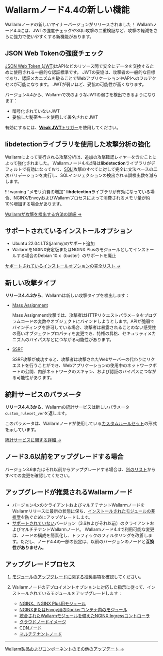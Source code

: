 # Wallarmノード4.4の新しい機能

Wallarmノードの新しいマイナーバージョンがリリースされました！ Wallarmノード4.4には、JWTの強度チェックやSQLi攻撃の二重検証など、攻撃の軽減をさらに強力で使いやすくする新機能があります。

## JSON Web Tokenの強度チェック

[JSON Web Token (JWT)](https://jwt.io/)はAPIなどのリソース間で安全にデータを交換するために使用される一般的な認証標準です。 JWTの妥協は、攻撃者の一般的な目標であり、認証メカニズムを破ることでWebアプリケーションやAPIへのフルアクセスが可能になります。 JWTが弱いほど、妥協の可能性が高くなります。

バージョン4.4から、Wallarmで次のようなJWTの弱さを検出できるようになります：

* 暗号化されていないJWT
* 妥協した秘密キーを使用して署名されたJWT

有効にするには、[**Weak JWT**トリガー](../user-guides/triggers/trigger-examples.ja.md#detect-weak-jwts)を使用してください。

## libdetectionライブラリを使用した攻撃分析の強化

Wallarmによって実行される攻撃分析は、追加の攻撃確認レイヤーを含むことによって強化されました。 Wallarmノード4.4以降は**libdetection**ライブラリがデフォルトで有効になっており、[SQLi](../attacks-vulns-list.ja.md#sql-injection)攻撃のすべてに対して完全に文法ベースの二次バリデーションを実行し、SQLインジェクションの検出される誤検出数を減らします。

!!! warning "メモリ消費の増加"
    **libdetection**ライブラリが有効になっている場合、NGINX/EnvoyおよびWallarmプロセスによって消費されるメモリ量が約10%増加する場合があります。

[Wallarmが攻撃を検出する方法の詳細 →](../about-wallarm/protecting-against-attacks.ja.md)

## サポートされているインストールオプション

* Ubuntu 22.04 LTS(jammy)のサポート追加
* WallarmをNGINX安定版またはNGINX Plusのモジュールとしてインストールする場合のDebian 10.x（buster）のサポートを廃止

[サポートされているインストールオプションの完全リスト →](../installation/supported-deployment-options.ja.md)

## 新しい攻撃タイプ

**リリース4.4.3から**、Wallarmは新しい攻撃タイプを検出します：

* [Mass Assignment](../attacks-vulns-list.ja.md#mass-assignment)

    Mass Assignment攻撃では、攻撃者はHTTPリクエストパラメータをプログラムコードの変数やオブジェクトにバインドしようとします。APIが脆弱でバインディングを許可している場合、攻撃者は暴露されることのない感受性の高いオブジェクトプロパティを変更でき、特権の昇格、セキュリティメカニズムのバイパスなどにつながる可能性があります。
* [SSRF](../attacks-vulns-list.ja.md#serverside-request-forgery-ssrf)

    SSRF攻撃が成功すると、攻撃者は攻撃されたWebサーバーの代わりにリクエストを行うことができ、Webアプリケーションの使用中のネットワークポートの公開、内部ネットワークのスキャン、および認証のバイパスにつながる可能性があります。

## 統計サービスのパラメータ

**リリース4.4.3から**、Wallarmの統計サービスは新しいパラメータ`custom_ruleset_ver`を返します。

このパラメータは、Wallarmノードが使用している[カスタムルールセット](../glossary-en.ja.md#custom-ruleset-the-former-term-is-lom)の形式を示しています。

[統計サービスに関する詳細 →](../admin-en/configure-statistics-service.ja.md)

## ノード3.6以前をアップグレードする場合

バージョン3.6またはそれ以前からアップグレードする場合は、[別のリスト](older-versions/what-is-new.ja.md)からすべての変更を確認してください。

## アップグレードが推奨されるWallarmノード

* バージョン4.xのクライアントおよびマルチテナントWallarmノードをWallarmリリースに最新の状態に保ち、[インストールされたモジュールの非推奨](versioning-policy.ja.md#version-support)を防ぐためにアップグレードします。
* [サポートされていない](versioning-policy.ja.md#version-list)バージョン（3.6およびそれ以前）のクライアントおよびマルチテナントWallarmノード。 Wallarmノード4.4で利用可能な変更は、ノードの構成を簡素化し、トラフィックのフィルタリングを改善します。ただし、ノード4.4の一部の設定は、以前のバージョンのノードと**互換性がありません**。

## アップグレードプロセス

1. [モジュールのアップグレードに関する推奨事項](general-recommendations.ja.md)を確認してください。
2. Wallarmノードのデプロイメントオプションに対応した指示に従って、インストールされているモジュールをアップグレードします：

      * [NGINX、NGINX Plus用モジュール](nginx-modules.ja.md)
      * [NGINXまたはEnvoy用のDockerコンテナ内のモジュール](docker-container.ja.md)
      * [統合されたWallarmモジュールを備えたNGINX Ingressコントローラ](ingress-controller.ja.md)
      * [クラウドノードイメージ](cloud-image.ja.md)
      * [CDNノード](cdn-node.ja.md)
      * [マルチテナントノード](multi-tenant.ja.md)

----------

[Wallarm製品およびコンポーネントのその他のアップデート →](https://changelog.wallarm.com/)